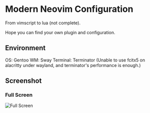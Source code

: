 # Modern Neovim Configuration

From vimscript to lua (not complete).

Hope you can find your own plugin and configuration.

## Environment

OS: Gentoo
WM: Sway
Terminal: Terminator (Unable to use fcitx5 on alacritty under wayland, and terminator's performance is enough.)

## Screenshot

### Full Screen

![Full Screen]("./img/full-screen.png")

